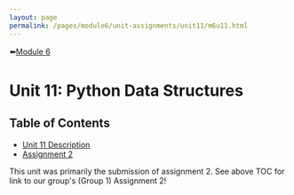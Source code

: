 ```yaml
---
layout: page
permalink: /pages/module6/unit-assignments/unit11/m6u11.html
---
```


⬅️[Module 6](/pages/module6.html)

# Unit 11: Python Data Structures


## Table of Contents

- [Unit 11 Description](/pages/module6/unit-assignments/unit11/m6u11-description.html)
- [Assignment 2](/pages/module6/assignment2/m6a2.html)

This unit was primarily the submission of assignment 2. See above TOC for link to our group's (Group 1) Assignment 2!
